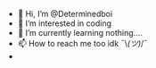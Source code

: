 - 👋 Hi, I’m @Determinedboi
- 👀 I’m interested in coding 
- 🌱 I’m currently learning nothing....
- 📫 How to reach me too idk ¯⁠\⁠_⁠(⁠ツ⁠)⁠_⁠/⁠¯
- 

<!---
Determinedboi/Determinedboi is a ✨ special ✨ repository because its `README.md` (this file) appears on your GitHub profile.
You can click the Preview link to take a look at your changes.
--->
